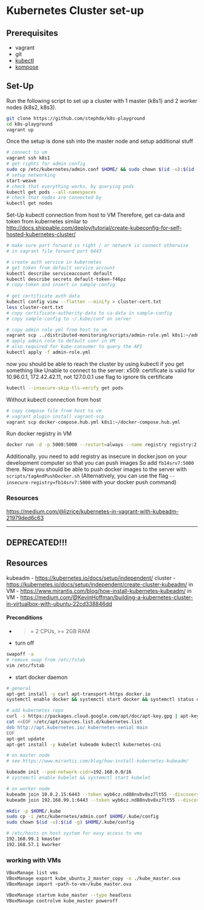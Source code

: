 # Kubernetes Cluster set-up

## Prerequisites
* vagrant
* git
* [kubectl](https://kubernetes.io/docs/tasks/tools/install-kubectl/)
* [kompose](https://github.com/kubernetes/kompose)

## Set-Up
Run the following script to set up a cluster with 1 master (k8s1) and 2 worker nodes (k8s2, k8s3).
```bash
git clone https://github.com/stephde/k8s-playground
cd k8s-playground
vagrant up
```

Once the setup is done ssh into the master node and setup additional stuff
```bash
# connect to vm
vagrant ssh k8s1
# get rights for admin config
sudo cp /etc/kubernetes/admin.conf $HOME/ && sudo chown $(id -u):$(id -g) $HOME/admin.conf && export KUBECONFIG=$HOME/admin.conf
# setup networking
start-weave
# check that everything works, by querying pods
kubectl get pods --all-namespaces
# check that nodes are connected by
kubectl get nodes
```

Set-Up kubectl connection from host to VM
Therefore, get ca-data and token from kubernetes similar to 
http://docs.shippable.com/deploy/tutorial/create-kubeconfig-for-self-hosted-kubernetes-cluster/ 
```bash
# make sure port forward is right / or network is connect otherwise
# in vagrant file forward port 6443

# create auth service in kubernetes
# get token from default service account
kubectl describe serviceaccount default
kubectl describe secrets default-token-f46pz
# copy token and insert in sample-config
 
# get certificate auth data
kubectl config view --flatten --minify > cluster-cert.txt
less cluster-cert.txt
# copy certificate-authority-data to ca-data in sample-config
# copy sample-config to ~/.kube/conf on server

# copy admin role yml from host to vm
vagrant scp ../distributed-monitoring/scripts/admin-role.yml k8s1:~/admin-role.yml
# apply admin role to default user in VM
# also required for kube-consumer to query the API
kubectl apply -f admin-role.yml
```
now you should be able to reach the cluster by using kubectl
if you get something like Unable to connect to the server: x509: certificate is valid for 10.96.0.1, 172.42.42.11, not 127.0.0.1
use flag to ignore tls certificate
```bash
kubectl --insecure-skip-tls-verify get pods
``` 




Without kubectl connection from host
```bash
# copy compose file from host to vm
# vagrant plugin install vagrant-scp
vagrant scp docker-compose.hub.yml k8s1:~/docker-compose.hub.yml
```

Run docker registry in VM
```bash
docker run -d -p 5000:5000 --restart=always --name registry registry:2
```
Additionally, you need to add registry as insecure in docker.json on your development computer so that you can push images
So add `fb14srv7:5000` there.
Now you should be able to push docker images to the server with `scripts/tagAndPushDocker.sh`
(Alternatively, you can use the flag `--insecure-registry=fb14srv7:5000` with your docker push command)




### Resources
https://medium.com/@lizrice/kubernetes-in-vagrant-with-kubeadm-21979ded6c63


---------------------------------------------------------------------

## DEPRECATED!!!

## Resources
kubeadm - https://kubernetes.io/docs/setup/independent/
cluster - https://kubernetes.io/docs/setup/independent/create-cluster-kubeadm/
in VM - https://www.mirantis.com/blog/how-install-kubernetes-kubeadm/
in VM - https://medium.com/@KevinHoffman/building-a-kubernetes-cluster-in-virtualbox-with-ubuntu-22cd338846dd

#### Preconditions
* >= 2 CPUs, >= 2GB RAM
* turn off 
```bash
swapoff -a
# remove swap from /etc/fstab
vim /etc/fstab
```
* start docker daemon

```bash
# general
apt-get install -y curl apt-transport-https docker.io
systemctl enable docker && systemctl start docker && systemctl status docker

# add kubernetes repo
curl -s https://packages.cloud.google.com/apt/doc/apt-key.gpg | apt-key add -
cat <<EOF >/etc/apt/sources.list.d/kubernetes.list 
deb http://apt.kubernetes.io/ kubernetes-xenial main 
EOF
apt-get update
apt-get install -y kubelet kubeadm kubectl kubernetes-cni
```

```bash
# on master node
# see https://www.mirantis.com/blog/how-install-kubernetes-kubeadm/

kubeadm init --pod-network-cidr=192.168.0.0/16
# systemctl enable kubelet && systemctl start kubelet
```

```bash
# on worker node
kubeadm join 10.0.2.15:6443 --token wyb6cz.nd88nvbv8xz7lt55 --discovery-token-ca-cert-hash sha256:3dfb63772dcddf3e5429de9562b4040c0639df88f432a089a595bc6dcca3a245
kubeadm join 192.168.99.1:6443 --token wyb6cz.nd88nvbv8xz7lt55 --discovery-token-ca-cert-hash sha256:3dfb63772dcddf3e5429de9562b4040c0639df88f432a089a595bc6dcca3a245

mkdir -p $HOME/.kube
sudo cp -i /etc/kubernetes/admin.conf $HOME/.kube/config
sudo chown $(id -u):$(id -g) $HOME/.kube/config
```

```bash
# /etc/hosts on host system for easy access to vms
192.168.99.1 kmaster
192.168.57.1 kworker
```


### working with VMs
```bash
VBoxManage list vms
VBoxManage export kube_ubuntu_2_master_copy -o ./kube_master.ova
VBoxManage import <path-to-vm>/kube_master.ova

VBoxManage startvm kube_master --type headless
VBoxManage controlvm kube_master poweroff
```
